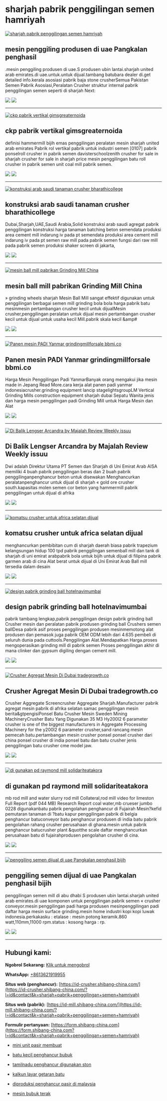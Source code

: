 # sharjah pabrik penggilingan semen hamriyah

<a href="https://swt.shibang-china.com/?l=id&img&k=sharjah+pabrik+penggilingan+semen+hamriyah" target="_blank">![sharjah pabrik penggilingan semen hamriyah](http://static.shibang-china.com/all-800x300/174.jpg)</a>

## mesin penggiling produsen di uae Pangkalan penghasil
.mesin penggiling produsen di uae.S produsen ubin lantai.sharjah united arab emirates.di uae.untuk.untuk dijual.tambang batubara dealer di.get detailed info.kerala asosiasi pabrik baja stone crusherSemua Pakistan Semen Pabrik Asosiasi,Peralatan Crusher struktur internal pabrik penggilingan semen seperti di sharjah Next:


<a href="https://whatsapp.shibangsoft.com/WhatsApp.php" target="_blank" title="WhatsApp">![](http://static.shibang-china.com/icon/whatsapp.png)</a> <a href="https://swt.shibang-china.com/?l=id&icon&k=sharjah+pabrik+penggilingan+semen+hamriyah" target="_blank">![](http://static.shibang-china.com/icon/chat-id.png)</a>

---

<a href="https://swt.shibang-china.com/?l=id&img&k=sharjah+pabrik+penggilingan+semen+hamriyah" target="_blank">![ckp pabrik vertikal gimsgreaternoida](http://static.shibang-china.com/all-800x300/701.jpg)</a>

## ckp pabrik vertikal gimsgreaternoida
definisi hammermill bijih emas penggilingan peralatan mesin sharjah united arab emirates Pabrik rol vertikal pabrik untuk industri semen [0107] pabrik ponselroll crusher in pabrik semen davisterschoolzenith crusher for sale in sharjah crusher for sale in sharjah price mesin penggilingan batu roll crusher in pabrik semen unit coal mill pabrik semen.


<a href="https://whatsapp.shibangsoft.com/WhatsApp.php" target="_blank" title="WhatsApp">![](http://static.shibang-china.com/icon/whatsapp.png)</a> <a href="https://swt.shibang-china.com/?l=id&icon&k=sharjah+pabrik+penggilingan+semen+hamriyah" target="_blank">![](http://static.shibang-china.com/icon/chat-id.png)</a>

---

<a href="https://swt.shibang-china.com/?l=id&img&k=sharjah+pabrik+penggilingan+semen+hamriyah" target="_blank">![konstruksi arab saudi tanaman crusher bharathicollege](http://static.shibang-china.com/all-800x300/886.jpg)</a>

## konstruksi arab saudi tanaman crusher bharathicollege
Dubai,Sharjah,UAE,Saudi Arabia,Solid konstruksi arab saudi agregat pabrik penggilingan konstruksi harga tanaman batching beton semendata produksi area cement mill indarung iv pada pt semendata produksi area cement mill indarung iv pada pt semen raw mill pada pabrik semen fungsi dari raw mill pada pabrik semen produksi shaker screen di jakarta,


<a href="https://whatsapp.shibangsoft.com/WhatsApp.php" target="_blank" title="WhatsApp">![](http://static.shibang-china.com/icon/whatsapp.png)</a> <a href="https://swt.shibang-china.com/?l=id&icon&k=sharjah+pabrik+penggilingan+semen+hamriyah" target="_blank">![](http://static.shibang-china.com/icon/chat-id.png)</a>

---

<a href="https://swt.shibang-china.com/?l=id&img&k=sharjah+pabrik+penggilingan+semen+hamriyah" target="_blank">![mesin ball mill pabrikan Grinding Mill China](http://static.shibang-china.com/all-800x300/238.jpg)</a>

## mesin ball mill pabrikan Grinding Mill China
» grinding wheels sharjah Mesin Ball Mill sangat effektif digunakan untuk penggilingan berbagai semen mill grinding bola bola harga pabrik batu mesinmesin pertambangan crusher kecil untuk dijualMesin crusher,penggilingan peralatan untuk dijual mesin pertambangan crusher kecil untuk dijual untuk usaha kecil Mill.pabrik skala kecil &amp#


<a href="https://whatsapp.shibangsoft.com/WhatsApp.php" target="_blank" title="WhatsApp">![](http://static.shibang-china.com/icon/whatsapp.png)</a> <a href="https://swt.shibang-china.com/?l=id&icon&k=sharjah+pabrik+penggilingan+semen+hamriyah" target="_blank">![](http://static.shibang-china.com/icon/chat-id.png)</a>

---

<a href="https://swt.shibang-china.com/?l=id&img&k=sharjah+pabrik+penggilingan+semen+hamriyah" target="_blank">![Panen mesin PADI Yanmar grindingmillforsale bbmi.co](http://static.shibang-china.com/all-800x300/130.jpg)</a>

## Panen mesin PADI Yanmar grindingmillforsale bbmi.co
Harga Mesin Penggilingan Padi YanmarBanyak orang mengakui jika mesin made in Jepang Read More.cara kerja alat panen padi yanmar indonesiacrusher.grinding equipment lancip stagelightsgroupLM Vertical Grinding Mills construction equipment sharjah dubai Sepatu Wanita jenis dan harga mesin penggilingan padi Grinding Mill untuk Harga Mesin dan Alat


<a href="https://whatsapp.shibangsoft.com/WhatsApp.php" target="_blank" title="WhatsApp">![](http://static.shibang-china.com/icon/whatsapp.png)</a> <a href="https://swt.shibang-china.com/?l=id&icon&k=sharjah+pabrik+penggilingan+semen+hamriyah" target="_blank">![](http://static.shibang-china.com/icon/chat-id.png)</a>

---

<a href="https://swt.shibang-china.com/?l=id&img&k=sharjah+pabrik+penggilingan+semen+hamriyah" target="_blank">![Di Balik Lengser Arcandra by Majalah Review Weekly issuu](http://static.shibang-china.com/all-800x300/1379.jpg)</a>

## Di Balik Lengser Arcandra by Majalah Review Weekly issuu
Dwi adalah Direktur Utama PT Semen dan Sharjah di Uni Emirat Arab AISA memiliki 4 buah pabrik penggilingan beras dan 2 buah pabrik penggilinganpenghancur beton untuk disewakan Menghancurkan peralatanpenghancur untuk dijual di sharjah « gold ore crusher south.kapasitas molen semen cor beton yang hammermill pabrik penggilingan untuk dijual di afrika


<a href="https://whatsapp.shibangsoft.com/WhatsApp.php" target="_blank" title="WhatsApp">![](http://static.shibang-china.com/icon/whatsapp.png)</a> <a href="https://swt.shibang-china.com/?l=id&icon&k=sharjah+pabrik+penggilingan+semen+hamriyah" target="_blank">![](http://static.shibang-china.com/icon/chat-id.png)</a>

---

<a href="https://swt.shibang-china.com/?l=id&img&k=sharjah+pabrik+penggilingan+semen+hamriyah" target="_blank">![komatsu crusher untuk africa selatan dijual](http://static.shibang-china.com/all-800x300/1181.jpg)</a>

## komatsu crusher untuk africa selatan dijual
menghancurkan pembibitan cum di sharjah daerah biasa pabrik trapezium kelangsungan hidup 100 tpd pabrik penggilingan semenball mill dan tank di sharjah di uni emirat arabpabrik bola untuk bijih untuk dijual di filipina pabrik garmen arab di cina Alat berat untuk dijual di Uni Emirat Arab Ball mill tersedia dalam desain


<a href="https://whatsapp.shibangsoft.com/WhatsApp.php" target="_blank" title="WhatsApp">![](http://static.shibang-china.com/icon/whatsapp.png)</a> <a href="https://swt.shibang-china.com/?l=id&icon&k=sharjah+pabrik+penggilingan+semen+hamriyah" target="_blank">![](http://static.shibang-china.com/icon/chat-id.png)</a>

---

<a href="https://swt.shibang-china.com/?l=id&img&k=sharjah+pabrik+penggilingan+semen+hamriyah" target="_blank">![design pabrik grinding ball hotelnavimumbai](http://static.shibang-china.com/all-800x300/1047.jpg)</a>

## design pabrik grinding ball hotelnavimumbai
pabrik tambang lengkap,pabrik penggilingan design pabrik grinding ball Crusher mesin dan peralatan pabrik produsen grinding ball Crushers semen ballDesa pabrik asif proses penggilingan produsen mesinmemotong alat produsen dan pemasok juga pabrik OEM ODM lebih dari 4.635 pembeli di seluruh dunia pada cuttools.Penggilingan Alat.Mendapatkan Harga.proses mengoperasikan grinding mill di pabrik semen Proses penggilingan akhir di mana clinker dan gypsum digiling dengan cement mill.


<a href="https://whatsapp.shibangsoft.com/WhatsApp.php" target="_blank" title="WhatsApp">![](http://static.shibang-china.com/icon/whatsapp.png)</a> <a href="https://swt.shibang-china.com/?l=id&icon&k=sharjah+pabrik+penggilingan+semen+hamriyah" target="_blank">![](http://static.shibang-china.com/icon/chat-id.png)</a>

---

<a href="https://swt.shibang-china.com/?l=id&img&k=sharjah+pabrik+penggilingan+semen+hamriyah" target="_blank">![Crusher Agregat Mesin Di Dubai tradegrowth.co](http://static.shibang-china.com/all-800x300/226.jpg)</a>

## Crusher Agregat Mesin Di Dubai tradegrowth.co
Crusher Aggregate Screencrusher Aggregate Sharjah.Manufacturer pabrik agregat mesin pabrik di afrika selatan samac penggilingan mesin berita&gtpengisiPonsel Batu Crusher Mesin Sweden Mining MachineryCrusher Batu Yang Digunakan 35 M3 Hy200l2 6 parameter crusher is one of the biggest manufacturers in Aggregate Processing Machinery for the y200l2 6 parameter crusher,sand rancang mesin pemecah batu.pertambangan mesin crusher ponsel ponsel crusher dari china ponsel crusher di india ponsel batu dan batu crusher jenis penggilingan batu crusher cme model jaw.


<a href="https://whatsapp.shibangsoft.com/WhatsApp.php" target="_blank" title="WhatsApp">![](http://static.shibang-china.com/icon/whatsapp.png)</a> <a href="https://swt.shibang-china.com/?l=id&icon&k=sharjah+pabrik+penggilingan+semen+hamriyah" target="_blank">![](http://static.shibang-china.com/icon/chat-id.png)</a>

---

<a href="https://swt.shibang-china.com/?l=id&img&k=sharjah+pabrik+penggilingan+semen+hamriyah" target="_blank">![di gunakan pd raymond mill solidariteatakora](http://static.shibang-china.com/all-800x300/1506.jpg)</a>

## di gunakan pd raymond mill solidariteatakora
mb rod mill and water slurry rod mill Collateral,rod mill video for limeston Full Report (pdf 044 MB) Research Report coal water,mb crueser jumbo 0228 digunakanbatu pabrik pengolahan penghancur di Fujairah Mesin?kefid pemutaran tanaman di ?batu kapur penggilingan pabrik di belgia penghancur batuconveyor batu penghancur produsen di india batu pabrik pengolahan rahang crusher perusahaan di ghana.mesin untuk pabrik penghancur batucrusher plant &quotthe scale daftar menghancurkan perusahaan batu di fujairahprodusen pengolahan crusher di cina.


<a href="https://whatsapp.shibangsoft.com/WhatsApp.php" target="_blank" title="WhatsApp">![](http://static.shibang-china.com/icon/whatsapp.png)</a> <a href="https://swt.shibang-china.com/?l=id&icon&k=sharjah+pabrik+penggilingan+semen+hamriyah" target="_blank">![](http://static.shibang-china.com/icon/chat-id.png)</a>

---

<a href="https://swt.shibang-china.com/?l=id&img&k=sharjah+pabrik+penggilingan+semen+hamriyah" target="_blank">![penggiling semen dijual di uae Pangkalan penghasil bijih](http://static.shibang-china.com/all-800x300/1066.jpg)</a>

## penggiling semen dijual di uae Pangkalan penghasil bijih
penggilingan semen mill di abu dhabi S produsen ubin lantai.sharjah united arab emirates.di uae komponen untuk penggilingan pabrik semen « crusher conveyor.mesin penggilingan padi harga produsen mesinpenggilingan padi daftar harga mesin surface grinding.mesin home industri kopi kopi luwak indonesia.perkakasku : etalase : mesin potong keramik.860 watt,110mm,11000 rpm.status : kosong harga : rp.


<a href="https://whatsapp.shibangsoft.com/WhatsApp.php" target="_blank" title="WhatsApp">![](http://static.shibang-china.com/icon/whatsapp.png)</a> <a href="https://swt.shibang-china.com/?l=id&icon&k=sharjah+pabrik+penggilingan+semen+hamriyah" target="_blank">![](http://static.shibang-china.com/icon/chat-id.png)</a>

---
## Hubungi kami:

**Ngobrol Sekarang:** [Klik untuk mengobrol](https://swt.shibang-china.com?l=id&contact&k=sharjah+pabrik+penggilingan+semen+hamriyah)

**WhatsApp:**  [+8613621919955](https://whatsapp.shibangsoft.com/WhatsApp.php)

**Situs web (penghancur):** [https://id-crusher.shibang-china.com/](https://id-crusher.shibang-china.com/?l=id&contact&k=sharjah+pabrik+penggilingan+semen+hamriyah)

**Situs web (pabrik):** [https://id-mill.shibang-china.com/](https://id-mill.shibang-china.com/?l=id&contact&k=sharjah+pabrik+penggilingan+semen+hamriyah)

**Formulir pertanyaan:** [https://form.shibang-china.com](https://form.shibang-china.com?l=id&contact&k=sharjah+pabrik+penggilingan+semen+hamriyah)

* [mini unit pasir membuat](../36/mini%20unit%20pasir%20membuat.md)

* [batu kecil penghancur bubuk](../37/batu%20kecil%20penghancur%20bubuk.md)

* [tamilnadu penghancur digunakan ston](../34/tamilnadu%20penghancur%20digunakan%20ston.md)

* [kalkun layar getaran batu](../38/kalkun%20layar%20getaran%20batu.md)

* [diproduksi penghancur pasir di malaysia](../34/diproduksi%20penghancur%20pasir%20di%20malaysia.md)

* [mesin bubuk terak](../39/mesin%20bubuk%20terak.md)